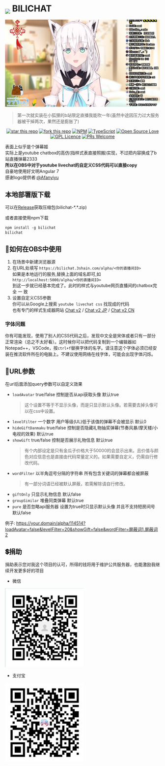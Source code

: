 # <img src="https://raw.githubusercontent.com/3Shain/BiliChat/master/src/favicon.ico" width="48" style="vertical-align:text-bottom"> BILICHAT 
![fubuki!](https://raw.githubusercontent.com/3Shain/BiliChat/master/doc/fubuki.jpg)
> 第一次就实装在小狐狸的b站限定直播我能吹一年(虽然中途因压力过大服务器被干掉两次，果然还是膨胀了)



<p align="center"><a href="https://github.com/3Shain/BiliChat"><img alt="star this repo" src="http://githubbadges.com/star.svg?user=3Shain&amp;repo=BiliChat&amp;style=flat"/></a>
<a href="https://github.com/3Shain/BiliChat/fork"><img alt="fork this repo" src="http://githubbadges.com/fork.svg?user=3Shain&amp;repo=BiliChat&amp;style=flat"/></a>
<a href="https://npmjs.org/package/bilichat"><img alt="NPM" src="https://nodei.co/npm/bilichat.png?compact=true"/></a>
<a href="https://github.com/ellerbrock/typescript-badges/"><img alt="TypeScript" src="https://badges.frapsoft.com/typescript/version/typescript-next.svg?v=101"/></a>
<a href="https://github.com/ellerbrock/open-source-badges/"><img alt="Open Source Love" src="https://badges.frapsoft.com/os/v2/open-source.png?v=103"/></a>
<a href="https://opensource.org/licenses/GPL-3.0/"><img alt="GPL Licence" src="https://badges.frapsoft.com/os/gpl/gpl.svg?v=103"/></a>
<a href="http://makeapullrequest.com"><img alt="PRs Welcome" src="https://img.shields.io/badge/PRs-welcome-brightgreen.svg?style=flat-square"/></a>
</p>

表面上似乎是个弹幕姬  
实际上是youtube chatbox的高仿(指样式表直接照搬)实现，不过把内容换成了b站直播弹幕2333  
**所以在OBS中对于youtube livechat的自定义CSS代码可以直接copy**  
自豪地使用好文明Angular 7  
感谢logo提供者:[@Afanyiyu](https://github.com/Afanyiyu)

## 本地部署版下载
可以在[Release]()获取压缩包(bilichat-\*.*.zip)

或者直接使用npm下载
```
npm install -g bilichat
bilichat
```

## 🌟如何在OBS中使用
1. 在场景中新建浏览器源
2. 在URL处填写 ` https://bilichat.3shain.com/alpha/<你的直播间ID> `  
如果是本地运行的服务,替换上面的域名即可,如  ` http://localhost:5000/alpha/<你的直播间ID> `  
到这一步就已经基本完成了。此时的样式与youtube网页直播间的chatbox完 全 一 致
3. 设置自定义CSS参数  
你可以从Google上搜索  ` youtube livechat css ` 找现成的代码  
也有专门的样式生成器网站 [Chat v2](https://chatv2.septapus.com/) / [Chat v2 JP](http://www.geocities.jp/css4obs/) / [Chat v2 CN](https://bilichat.3shain.com/css4obs/)

### 字体问题  
你有可能发现，使用了别人的CSS代码之后，发现中文全是宋体或者只有一部分正常渲染（总之不太好看）。这时候你可以把代码复制到一个编辑器如Notepad++，VSCode，按`ctrl+f`替换字体的名字。请注意这个字体必须已经安装在推流软件所在的电脑上。不建议使用网络在线字体，可能会出现字体闪烁。

## 🍥URL参数  
在url后面添加query参数可以自定义效果  
* `loadAvatar` true/false 控制是否从api获取头像  默认true
    >这个设置不等于不显示头像，而是只显示默认头像。若需要去掉头像可以在css中设置。  
* `levelFilter` 一个数字 用户等级(UL)低于该值的弹幕不会被显示  默认0
* `hideGiftDanmaku` true/false 控制是否隐藏礼物抽奖弹幕(节奏风暴/摩天楼/小电视的效果) 默认true  
* `showGift` true/false 控制是否展示礼物信息 默认true  
    > 有个内部设定是只有金瓜子价格大于50000的会显示出来。且价值与颜色对应信息也是直接由代码常量定义的。如果需要自定义，仍需自行修改代码。
* `wordFilter` 以半角逗号分隔的字符串 所有包含关键词的弹幕都会被屏蔽  
    > 有一部分词语已经被默认屏蔽，若需解除请自行修改。
* `giftOnly` 只显示礼物信息 默认false
* `groupSimilar` 堆叠同类弹幕 默认true
* `pure` 是否忽略api服务器 设置为true时只显示默认头像 并且不支持短房间号 默认false

例子: https://your.domain/alpha/114514?loadAvatar=false&levelFilter=20&showGift=false&wordFilter=屏蔽词1,屏蔽词2

## 💲捐助
捐助表示您对我这个项目的认可，所得的钱将用于维护公共服务器，也能激励我继续开发更多好的项目
* 微信  
<img src="https://raw.githubusercontent.com/3Shain/BiliChat/master/doc/wx.png" width="256">  

* 支付宝  
<img src="https://raw.githubusercontent.com/3Shain/BiliChat/master/doc/zfb.jpg" width="256">


